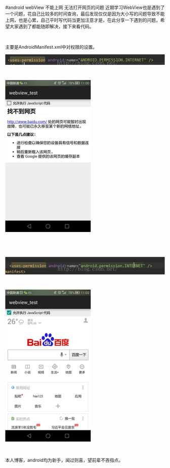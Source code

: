 #android webView 不能上网 无法打开网页的问题
近期学习WebView也是遇到了一个问题，花自己比较多的时间查询，最后发现仅仅是因为大小写的问题导致不能上网，也是心累，自己平时写代码当更加注意才是，在此分享一下遇到的问题，希望大家遇到了都能随即解决，接下来看代码。

 

主要是AndroidManifest.xml中对权限的设置。

<img alt="" class="has" src="https://raw.githubusercontent.com/Double2hao/xujiajia_blog/main/img/16210039763970.png">

 

<img alt="" class="has" height="480" src="https://raw.githubusercontent.com/Double2hao/xujiajia_blog/main/img/16210039764991.png" width="270">

 

 

<img alt="" class="has" src="https://raw.githubusercontent.com/Double2hao/xujiajia_blog/main/img/16210039766562.png">

 

<img alt="" class="has" height="480" src="https://raw.githubusercontent.com/Double2hao/xujiajia_blog/main/img/16210039767753.png" width="270">

 

本人博客，android均为新手，闻过则喜，望前辈不吝指点。